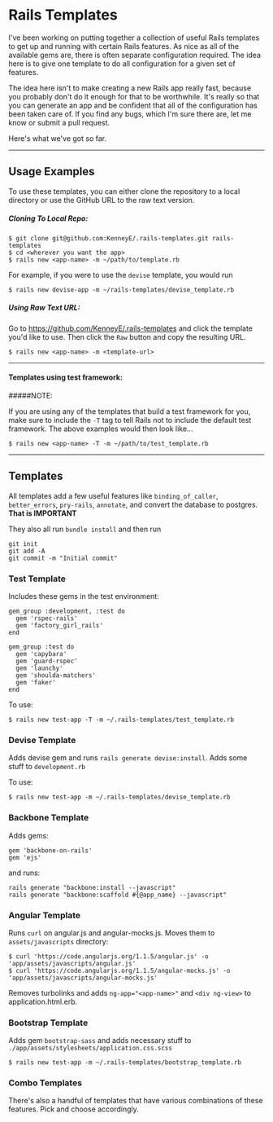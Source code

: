 Rails Templates
===============

I've been working on putting together a collection of useful Rails templates to get up and running with certain Rails features.  As nice as all of the available gems are, there is often separate configuration required. The idea here is to give one template to do all configuration for a given set of features.

The idea here isn't to make creating a new Rails app really fast, because you probably don't do it enough for that to be worthwhile.  It's really so that you can generate an app and be confident that all of the configuration has been taken care of. If you find any bugs, which I'm sure there are, let me know or submit a pull request.

Here's what we've got so far.

---

## Usage Examples
To use these templates, you can either clone the repository to a local directory or use the GitHub URL to the raw text version.

##### Cloning To Local Repo:

    $ git clone git@github.com:KenneyE/.rails-templates.git rails-templates
    $ cd <wherever you want the app>
    $ rails new <app-name> -m ~/path/to/template.rb

For example, if you were to use the `devise` template, you would run

    $ rails new devise-app -m ~/rails-templates/devise_template.rb

##### Using Raw Text URL:

Go to https://github.com/KenneyE/.rails-templates and click the template you'd like to use. Then click the `Raw` button and copy the resulting URL.

    $ rails new <app-name> -m <template-url>

---

#### Templates using test framework:

#####NOTE:

If you are using any of the templates that build a test framework for you, make sure to include the `-T` tag to tell Rails not to include the default test framework. The above examples would then look like...

    $ rails new <app-name> -T -m ~/path/to/test_template.rb

---

## Templates

All templates add a few useful features like `binding_of_caller`, `better_errors`, `pry-rails`, `annotate`, and convert the database to postgres. **That is IMPORTANT**

They also all run `bundle install` and then run

    git init
    git add -A
    git commit -m "Initial commit"

### Test Template

Includes these gems in the test environment:

    gem_group :development, :test do
      gem 'rspec-rails'
      gem 'factory_girl_rails'
    end

    gem_group :test do
      gem 'capybara'
      gem 'guard-rspec'
      gem 'launchy'
      gem 'shoulda-matchers'
      gem 'faker'
    end

To use:

    $ rails new test-app -T -m ~/.rails-templates/test_template.rb

### Devise Template
Adds devise gem and runs `rails generate devise:install`. Adds some stuff to `development.rb`

To use:

    $ rails new test-app -m ~/.rails-templates/devise_template.rb

### Backbone Template

Adds gems:

    gem 'backbone-on-rails'
    gem 'ejs'

and runs:

    rails generate "backbone:install --javascript"
    rails generate "backbone:scaffold #{@app_name} --javascript"

### Angular Template

Runs `curl` on angular.js and angular-mocks.js. Moves them to `assets/javascripts` directory:

    $ curl 'https://code.angularjs.org/1.1.5/angular.js' -o 'app/assets/javascripts/angular.js'
    $ curl 'https://code.angularjs.org/1.1.5/angular-mocks.js' -o 'app/assets/javascripts/angular-mocks.js'

Removes turbolinks and adds `ng-app="<app-name>"` and `<div ng-view>` to application.html.erb.

### Bootstrap Template

Adds gem `bootstrap-sass` and adds necessary stuff to `./app/assets/stylesheets/application.css.scss`

    $ rails new test-app -m ~/.rails-templates/bootstrap_template.rb


### Combo Templates

There's also a handful of templates that have various combinations of these features. Pick and choose accordingly.
